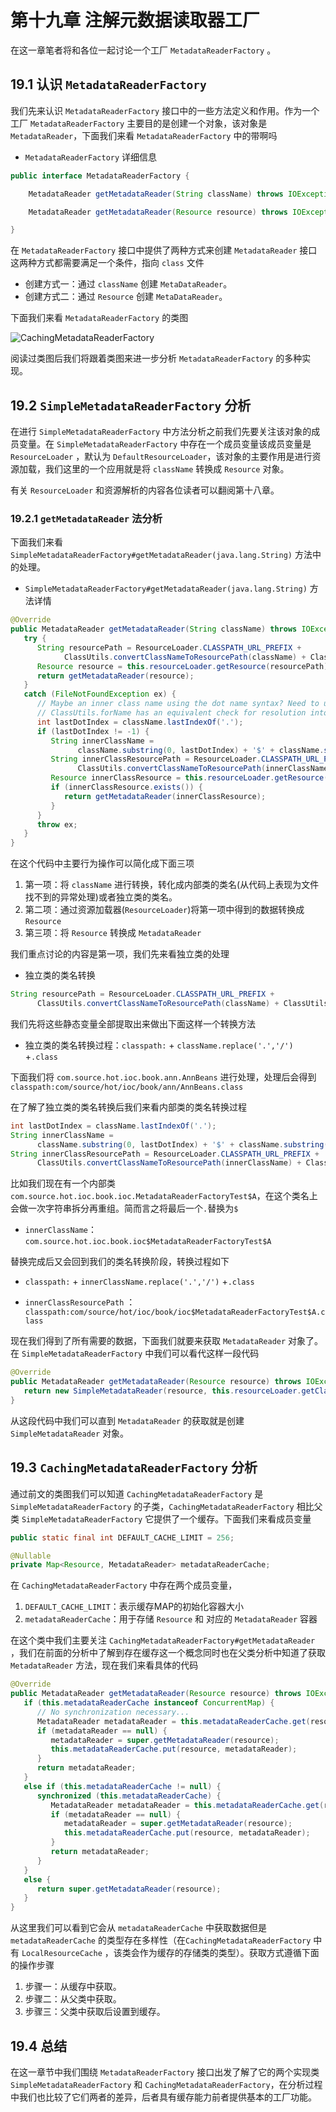 # 第十九章 注解元数据读取器工厂
在这一章笔者将和各位一起讨论一个工厂 `MetadataReaderFactory` 。

## 19.1 认识 `MetadataReaderFactory`
我们先来认识 `MetadataReaderFactory` 接口中的一些方法定义和作用。作为一个工厂 `MetadataReaderFactory` 主要目的是创建一个对象，该对象是 `MetadataReader`，下面我们来看 `MetadataReaderFactory` 中的带啊吗

- `MetadataReaderFactory` 详细信息

```java
public interface MetadataReaderFactory {

    MetadataReader getMetadataReader(String className) throws IOException;

    MetadataReader getMetadataReader(Resource resource) throws IOException;

}
```

在 `MetadataReaderFactory` 接口中提供了两种方式来创建 `MetadataReader` 接口这两种方式都需要满足一个条件，指向 `class` 文件

- 创建方式一：通过 `className` 创建 `MetaDataReader`。
- 创建方式二：通过 `Resource` 创建 `MetaDataReader`。

下面我们来看 `MetadataReaderFactory` 的类图

![CachingMetadataReaderFactory](/docs/ch-19/images/CachingMetadataReaderFactory.png)

阅读过类图后我们将跟着类图来进一步分析 `MetadataReaderFactory` 的多种实现。





## 19.2 `SimpleMetadataReaderFactory` 分析

在进行 `SimpleMetadataReaderFactory` 中方法分析之前我们先要关注该对象的成员变量。在 `SimpleMetadataReaderFactory` 中存在一个成员变量该成员变量是 `ResourceLoader` ，默认为 `DefaultResourceLoader`，该对象的主要作用是进行资源加载，我们这里的一个应用就是将 `className` 转换成 `Resource` 对象。

有关 `ResourceLoader` 和资源解析的内容各位读者可以翻阅第十八章。





### 19.2.1 `getMetadataReader` 法分析

下面我们来看 `SimpleMetadataReaderFactory#getMetadataReader(java.lang.String)` 方法中的处理。

- `SimpleMetadataReaderFactory#getMetadataReader(java.lang.String)` 方法详情

```java
@Override
public MetadataReader getMetadataReader(String className) throws IOException {
   try {
      String resourcePath = ResourceLoader.CLASSPATH_URL_PREFIX +
            ClassUtils.convertClassNameToResourcePath(className) + ClassUtils.CLASS_FILE_SUFFIX;
      Resource resource = this.resourceLoader.getResource(resourcePath);
      return getMetadataReader(resource);
   }
   catch (FileNotFoundException ex) {
      // Maybe an inner class name using the dot name syntax? Need to use the dollar syntax here...
      // ClassUtils.forName has an equivalent check for resolution into Class references later on.
      int lastDotIndex = className.lastIndexOf('.');
      if (lastDotIndex != -1) {
         String innerClassName =
               className.substring(0, lastDotIndex) + '$' + className.substring(lastDotIndex + 1);
         String innerClassResourcePath = ResourceLoader.CLASSPATH_URL_PREFIX +
               ClassUtils.convertClassNameToResourcePath(innerClassName) + ClassUtils.CLASS_FILE_SUFFIX;
         Resource innerClassResource = this.resourceLoader.getResource(innerClassResourcePath);
         if (innerClassResource.exists()) {
            return getMetadataReader(innerClassResource);
         }
      }
      throw ex;
   }
}
```



在这个代码中主要行为操作可以简化成下面三项

1. 第一项：将 `className` 进行转换，转化成内部类的类名(从代码上表现为文件找不到的异常处理)或者独立类的类名。 
2. 第二项：通过资源加载器(`ResourceLoader`)将第一项中得到的数据转换成 `Resource`
3. 第三项：将 `Resource` 转换成 `MetadataReader`

我们重点讨论的内容是第一项，我们先来看独立类的处理

- 独立类的类名转换

```java
String resourcePath = ResourceLoader.CLASSPATH_URL_PREFIX +
      ClassUtils.convertClassNameToResourcePath(className) + ClassUtils.CLASS_FILE_SUFFIX;
```

我们先将这些静态变量全部提取出来做出下面这样一个转换方法

- 独立类的类名转换过程：`classpath:` + `className.replace('.','/')` +`.class`

下面我们将 `com.source.hot.ioc.book.ann.AnnBeans` 进行处理，处理后会得到 `classpath:com/source/hot/ioc/book/ann/AnnBeans.class`



在了解了独立类的类名转换后我们来看内部类的类名转换过程

```java
int lastDotIndex = className.lastIndexOf('.');
String innerClassName =
      className.substring(0, lastDotIndex) + '$' + className.substring(lastDotIndex + 1);
String innerClassResourcePath = ResourceLoader.CLASSPATH_URL_PREFIX +
      ClassUtils.convertClassNameToResourcePath(innerClassName) + ClassUtils.CLASS_FILE_SUFFIX;
```

比如我们现在有一个内部类 `com.source.hot.ioc.book.ioc.MetadataReaderFactoryTest$A`，在这个类名上会做一次字符串拆分再重组。简而言之将最后一个`.`替换为`$`

- `innerClassName`：`com.source.hot.ioc.book.ioc$MetadataReaderFactoryTest$A`

替换完成后又会回到我们的类名转换阶段，转换过程如下

- `classpath:` + `innerClassName.replace('.','/')` +`.class`

- `innerClassResourcePath` ：`classpath:com/source/hot/ioc/book/ioc$MetadataReaderFactoryTest$A.class`



现在我们得到了所有需要的数据，下面我们就要来获取 `MetadataReader` 对象了。在 `SimpleMetadataReaderFactory` 中我们可以看代这样一段代码

```java
@Override
public MetadataReader getMetadataReader(Resource resource) throws IOException {
   return new SimpleMetadataReader(resource, this.resourceLoader.getClassLoader());
}
```

从这段代码中我们可以直到 `MetadataReader` 的获取就是创建 `SimpleMetadataReader` 对象。





## 19.3 `CachingMetadataReaderFactory` 分析

通过前文的类图我们可以知道 `CachingMetadataReaderFactory` 是 `SimpleMetadataReaderFactory` 的子类，`CachingMetadataReaderFactory` 相比父类 `SimpleMetadataReaderFactory` 它提供了一个缓存。下面我们来看成员变量



```java
public static final int DEFAULT_CACHE_LIMIT = 256;

@Nullable
private Map<Resource, MetadataReader> metadataReaderCache;
```



在 `CachingMetadataReaderFactory` 中存在两个成员变量，

1. `DEFAULT_CACHE_LIMIT`：表示缓存MAP的初始化容器大小
2. `metadataReaderCache`：用于存储 `Resource` 和 对应的 `MetadataReader` 容器



在这个类中我们主要关注 `CachingMetadataReaderFactory#getMetadataReader` ，我们在前面的分析中了解到存在缓存这一个概念同时也在父类分析中知道了获取 `MetadataReader` 方法，现在我们来看具体的代码



```java
@Override
public MetadataReader getMetadataReader(Resource resource) throws IOException {
   if (this.metadataReaderCache instanceof ConcurrentMap) {
      // No synchronization necessary...
      MetadataReader metadataReader = this.metadataReaderCache.get(resource);
      if (metadataReader == null) {
         metadataReader = super.getMetadataReader(resource);
         this.metadataReaderCache.put(resource, metadataReader);
      }
      return metadataReader;
   }
   else if (this.metadataReaderCache != null) {
      synchronized (this.metadataReaderCache) {
         MetadataReader metadataReader = this.metadataReaderCache.get(resource);
         if (metadataReader == null) {
            metadataReader = super.getMetadataReader(resource);
            this.metadataReaderCache.put(resource, metadataReader);
         }
         return metadataReader;
      }
   }
   else {
      return super.getMetadataReader(resource);
   }
}
```

从这里我们可以看到它会从 `metadataReaderCache` 中获取数据但是 `metadataReaderCache` 的类型存在多样性（在`CachingMetadataReaderFactory` 中有 `LocalResourceCache` ，该类会作为缓存的存储类的类型）。获取方式遵循下面的操作步骤

1. 步骤一：从缓存中获取。
2. 步骤二：从父类中获取。
3. 步骤三：父类中获取后设置到缓存。





## 19.4 总结

在这一章节中我们围绕 `MetadataReaderFactory` 接口出发了解了它的两个实现类 `SimpleMetadataReaderFactory` 和 `CachingMetadataReaderFactory`，在分析过程中我们也比较了它们两者的差异，后者具有缓存能力前者提供基本的工厂功能。